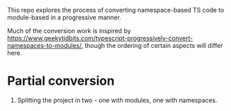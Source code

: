 This repo explores the process of converting namespace-based TS code to module-based in a progressive manner.

Much of the conversion work is inspired by https://www.geekytidbits.com/typescript-progressively-convert-namespaces-to-modules/,
though the ordering of certain aspects will differ here.

# Partial conversion
1. Splitting the project in two - one with modules, one with namespaces.
